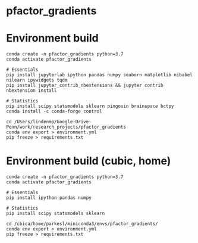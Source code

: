 # pfactor_gradients

# Environment build

    conda create -n pfactor_gradients python=3.7
    conda activate pfactor_gradients

    # Essentials
    pip install jupyterlab ipython pandas numpy seaborn matplotlib nibabel nilearn ipywidgets tqdm
    pip install jupyter_contrib_nbextensions && jupyter contrib nbextension install

	# Statistics
	pip install scipy statsmodels sklearn pingouin brainspace bctpy
	conda install -c conda-forge control

    cd /Users/lindenmp/Google-Drive-Penn/work/research_projects/pfactor_gradients
    conda env export > environment.yml
	pip freeze > requirements.txt


# Environment build (cubic, home)

    conda create -n pfactor_gradients python=3.7
    conda activate pfactor_gradients

    # Essentials
    pip install ipython pandas numpy

    # Statistics
    pip install scipy statsmodels sklearn

    cd /cbica/home/parkesl/miniconda3/envs/pfactor_gradients/
    conda env export > environment.yml
    pip freeze > requirements.txt
